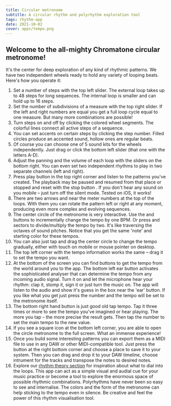 ```yaml
---
title: Circular metronome
subtitle: A circular rhythm and polyrhythm exploration tool
tags: rhythm-app
date: 2021-10-02
cover: apps/tempo.png
---
```


<client-only >
  <beat-circle />
</client-only >

## Welcome to the all-mighty Chromatone circular metronome!

It's the center for deep exploration of any kind of rhythmic patterns. We have two independent wheels ready to hold any variety of looping beats. Here's how you operate it:

1. Set a number of steps with the top left slider. The external loop takes up to 48 steps for long sequences. The internal loop is smaller and can hold up to 16 steps.
2. Set the number of subdivisions of a measure with the top right slider. If the left and right numbers are equal you get a full loop cycle equal to one measure. But many more combinations are possible!
3. Turn steps on and off by clicking the colored wheel segments. The colorful lines connect all active steps of a sequence.
4. You can set accents on certain steps by clicking the step number. Filled circles produce an accented sound, hollow ones are regular beats.
5. Of course you can choose one of 5 sound kits for the wheels independently. Just drag or click the bottom left slider (that one with the letters A-D). 
6. Adjust the panning <mdi-pan-horizontal /> and the volume <la-volume-up /> of each loop with the sliders on the bottom right. You can even set two independent rhythms to play in two separate channels (left and right).
7. Press play button <la-play /> in the top right corner and listen to the patterns you've created. The playback may be paused <la-pause /> and resumed from that place or stopped and reset with the stop button <la-stop />. If you don't hear any sound on you mobile – just turn off the silent mode. Tested on iOS, it works!
8. There are two arrows <la-angle-left /> and <la-angle-right /> near the meter numbers at the top of the loops. With them you can rotate the pattern left or right at any moment, producing even more complex and evolving sequences.
9. The center circle of the metronome is very interactive. Use the <la-minus /> and <la-plus /> buttons to incrementally change the tempo by one BPM. Or press <la-slash /> and <la-times /> sectors to divide/multiply the tempo by two. It's like traversing the octaves of sound pitches. Notice that you get the same 'note' and starting color for these tempos.
10. You can also just tap and drag the center circle to change the tempo gradually, either with touch on mobile or mouse pointer on desktop.
11. The top left corner with the tempo information works the same – drag it to set the tempo you want.
12. At the bottom of the screen you can find buttons to get the tempo from the world around you to the app. The bottom left ear button <tabler-ear /> activates the sophisticated analyser that can determine the tempo from any incoming audio signal. Turn it on and let the microphone hear your rhythm: clap it, stomp it, sign it or just turn the music on. The app will listen to the audio and show it's guess in the box near the 'ear' button. If you like what you get just press the number and the tempo will be set to the metronome itself.
13. The bottom right hand button <fluent-tap-double-20-regular /> is just good old tap tempo. Tap it three times or more to see the tempo you've imagined or hear playing. The more you tap – the more precise the result gets. Then tap the number to set the main tempo to the new value.
14. If you see a square icon <la-expand /> at the bottom left corner, you are able to open the circle metronome to the full screen. What an immense experience!
15. Once you build some interesting patterns you can export them as a MIDI file to use in any DAW or other MIDI-compatible tool. Just press the <la-file-download /> button at the right bottom corner and choose a place to save it to your system. Then you can drag and drop it to your DAW timeline, choose intrument for the tracks and transpose the notes to desired notes.
16. Explore our [rhythm theory section](/theory/rhythm/) for inspiration about what to dial into the loops. This app can act as a simple visual and audial cue for your music practice or become a tool to explore the enormous space of possible rhythmic combinations. Polyrhythms have never been so easy to see and internalise. The colors and the form of the metronome can help sticking to the tempo even in silence. Be creative and feel the power of this rhythm visualisation tool.